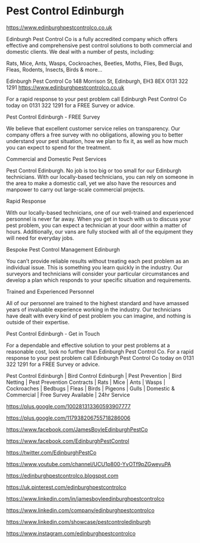 # Pest Control Edinburgh

https://www.edinburghpestcontrolco.co.uk

Edinburgh Pest Control Co is a fully accredited company which offers effective and comprehensive pest control solutions to both commercial and domestic clients. We deal with a number of pests, including:

Rats, Mice, Ants, Wasps, Cockroaches, Beetles, Moths, Flies, Bed Bugs, Fleas, Rodents, Insects, Birds & more...

Edinburgh Pest Control Co
148 Morrison St, Edinburgh, EH3 8EX
0131 322 1291
https://www.edinburghpestcontrolco.co.uk

For a rapid response to your pest problem call Edinburgh Pest Control Co today on 0131 322 1291 for a FREE Survey or advice.

Pest Control Edinburgh - FREE Survey

We believe that excellent customer service relies on transparency. Our company offers a free survey with no obligations, allowing you to better understand your pest situation, how we plan to fix it, as well as how much you can expect to spend for the treatment. 

Commercial and Domestic Pest Services

Pest Control Edinburgh. No job is too big or too small for our Edinburgh technicians. With our locally-based technicians, you can rely on someone in the area to make a domestic call, yet we also have the resources and manpower to carry out large-scale commercial projects. 

Rapid Response

With our locally-based technicians, one of our well-trained and experienced personnel is never far away. When you get in touch with us to discuss your pest problem, you can expect a technician at your door within a matter of hours. Additionally, our vans are fully stocked with all of the equipment they will need for everyday jobs.
 
Bespoke Pest Control Management Edinburgh

You can’t provide reliable results without treating each pest problem as an individual issue. This is something you learn quickly in the industry. Our surveyors and technicians will consider your particular circumstances and develop a plan which responds to your specific situation and requirements.

Trained and Experienced Personnel

All of our personnel are trained to the highest standard and have amassed years of invaluable experience working in the industry. Our technicians have dealt with every kind of pest problem you can imagine, and nothing is outside of their expertise.

Pest Control Edinburgh - Get in Touch

For a dependable and effective solution to your pest problems at a reasonable cost, look no further than Edinburgh Pest Control Co. For a rapid response to your pest problem call Edinburgh Pest Control Co today on 0131 322 1291 for a FREE Survey or advice.

Pest Control Edinburgh | Bird Control Edinburgh | Pest Prevention | Bird Netting | Pest Prevention Contracts | Rats | Mice | Ants | Wasps | Cockroaches | Bedbugs | Fleas | Birds | Pigeons | Gulls | Domestic & Commercial | Free Survey Available | 24hr Service

https://plus.google.com/100281313360593907777

https://plus.google.com/117938206755718286006

https://www.facebook.com/JamesBoyleEdinburghPestCo

https://www.facebook.com/EdinburghPestControl

https://twitter.com/EdinburghPestCo

https://www.youtube.com/channel/UCU1p800-YvOTf9pZGweyuPA

https://edinburghpestcontrolco.blogspot.com

https://uk.pinterest.com/edinburghpestcontrolco

https://www.linkedin.com/in/jamesboyleedinburghpestcontrolco

https://www.linkedin.com/company/edinburghpestcontrolco

https://www.linkedin.com/showcase/pestcontroledinburgh

https://www.instagram.com/edinburghpestcontrolco
